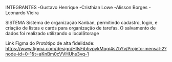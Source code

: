 INTEGRANTES
-Gustavo Henrique
-Cristhian Lowe
-Alisson Borges
-Leonardo Vieira

SISTEMA
Sistema de organização Kanban, permitindo cadastro, login, e criação de listas e cards para organização de tarefas. O salvamento de dados foi realizado utilizando o localStorage

Link Figma do Protótipo de alta fidelidade:
https://www.figma.com/design/HlIsFibhvpykMqqi4sZbYv/Projeto-mensal-2?node-id=0-1&t=aKnBm0cVVHUhs3vq-1
